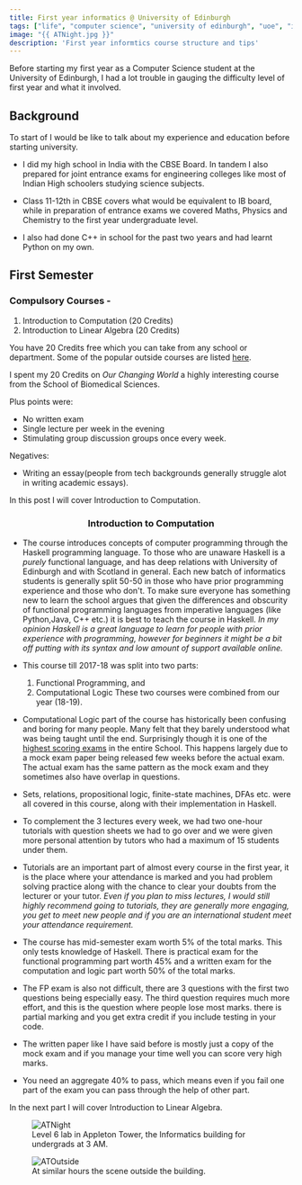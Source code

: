 ```yaml
---
title: First year informatics @ University of Edinburgh
tags: ["life", "computer science", "university of edinburgh", "uoe", "informatics", "academics"]
image: "{{ ATNight.jpg }}"
description: 'First year informtics course structure and tips'
---
```


Before starting my first year as a Computer Science student at the University of Edinburgh, I had a lot trouble in gauging the difficulty level of first year and what it involved.

## Background

To start of I would be like to talk about my experience and education before starting university.

- I did my high school in India with the CBSE Board. In tandem I also prepared for joint entrance exams for engineering colleges like most of Indian High schoolers studying science subjects.

- Class 11-12th in CBSE covers what would be equivalent to IB board, while in preparation of entrance exams we covered Maths, Physics and Chemistry to the first year undergraduate level.

- I also had done C++ in school for the past two years and had learnt Python on my own.

## First Semester

### Compulsory Courses -

1. Introduction to Computation (20 Credits)
2. Introduction to Linear Algebra (20 Credits)

You have 20 Credits free which you can take from any school or department. Some of the popular outside courses are listed [here](https://homepages.inf.ed.ac.uk/imurray2/pt/outside_courses_18-19.html).

I spent my 20 Credits on *Our Changing World* a highly interesting course from the School of Biomedical Sciences. 

Plus points were:

- No written exam
- Single lecture per week in the evening
- Stimulating group discussion groups once every week.

Negatives:

- Writing an essay(people from tech backgrounds generally struggle alot in writing academic essays).

In this post I will cover Introduction to Computation.

### <center>Introduction to Computation</center>

- The course introduces concepts of computer programming through the Haskell programming language. To those who are unaware Haskell is a *purely* functional language, and has deep relations with University of Edinburgh and with Scotland in general.
 Each new batch of informatics students is generally split 50-50 in those who have prior programming experience and those who don't. To make sure everyone has something new to learn the school argues that given the differences and obscurity of functional programming languages from imperative languages (like Python,Java, C++ etc.) it is best to teach the course in Haskell.
*In my opinion Haskell is a great language to learn for people with prior experience with programming, however for beginners it might be a bit off putting with its syntax and low amount of support available online.*

- This course till 2017-18 was split into two parts: 
    1. Functional Programming, and
    2. Computational Logic
These two courses were combined from our year (18-19).

- Computational Logic part of the course has historically been confusing and boring for many people. Many felt that they barely understood what was being taught until the end. Surprisingly though it is one of the [highest scoring exams](http://web.inf.ed.ac.uk/sites/default/files/atoms/files/course_result_summary_2017-18.pdf) in the entire School. This happens largely due to a mock exam paper being released few weeks before the actual exam. The actual exam has the same pattern as the mock exam and they sometimes also have overlap in questions.
- Sets, relations, propositional logic, finite-state machines, DFAs etc. were all covered in this course, along with their implementation in Haskell.
- To complement the 3 lectures every week, we had two one-hour tutorials with question sheets we had to go over and we were given more personal attention by tutors who had a maximum of 15 students under them.
- Tutorials are an important part of almost every course in the first year, it is the place where your attendance is marked and you had problem solving practice along with the chance to clear your doubts from the lecturer or your tutor.
*Even if you plan to miss lectures, I would still highly recommend going to tutorials, they are generally more engaging, you get to meet new people and if you are an international student meet your attendance requirement.*
- The course has mid-semester exam worth 5% of the total marks. This only tests knowledge of Haskell. There is practical exam for the functional programming part worth 45% and a written exam for the computation and logic part worth 50% of the total marks.
- The FP exam is also not difficult, there are 3 questions with the first two questions being especially easy. The third question requires much more effort, and this is the question where people lose most marks. there is partial marking and you get extra credit if you include testing in your code.
- The written paper like I have said before is mostly just a copy of the mock exam and if you manage your time well you can score very high marks.
- You need an aggregate 40% to pass, which means even if you fail one part of the exam you can pass through the help of other part.

In the next part I will cover Introduction to Linear Algebra.

<div class="extend"><figure>
    <img src="{{ 'ATNight.jpg' | media(page) }}" alt="ATNight" />
    <figcaption>
        Level 6 lab in Appleton Tower, the Informatics building for undergrads at 3 AM.
    </figcaption>
</figure></div>

<div class="extend"><figure>
    <img src="{{ 'ATNightOutisde.jpg' | media(page) }}" alt="ATOutside" />
    <figcaption>
        At similar hours the scene outside the building.
    </figcaption>
</figure></div>